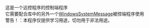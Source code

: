 这是一个远控程序的控制端程序  
它需要配合库中的另外一个[WindowsSystemMessage](https://github.com/Mangofang/WindowsSystemMessage)被控端程序使用  
警告！：本程序仅提供学习用途，切勿用于非法用途。
